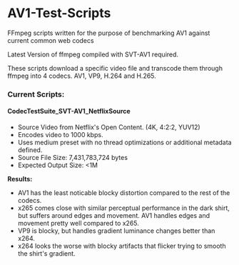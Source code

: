 # AV1-Test-Scripts
FFmpeg scripts written for the purpose of benchmarking AV1 against current common web codecs

Latest Version of ffmpeg compiled with SVT-AV1 required.

These scripts download a specific video file and transcode them through ffmpeg into 4 codecs. AV1, VP9, H.264 and H.265.

### Current Scripts:
#### CodecTestSuite_SVT-AV1_NetflixSource
- Source Video from Netflix's Open Content. (4K, 4:2:2, YUV12)
- Encodes video to 1000 kbps.
- Uses medium preset with no thread optimizations or additional metadata defined.
- Source File Size: 7,431,783,724 bytes
- Expected Output Size: <1M

**Results:**
- AV1 has the least noticable blocky distortion compared to the rest of the codecs. 
- x265 comes close with similar perceptual performance in the dark shirt, but suffers around edges and movement. AV1 handles edges and movement pretty well compared to x265. 
- VP9 is blocky, but handles gradient luminance changes better than x264. 
- x264 looks the worse with blocky artifacts that flicker trying to smooth the shirt's gradient.
